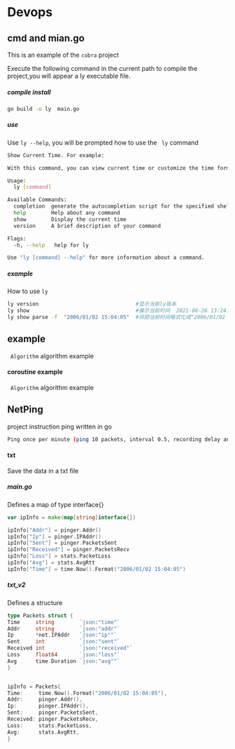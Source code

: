 # Devops

## cmd and mian.go

This is an example of the `cobra` project

Execute the following command in the current path to compile the project,you will appear a ly executable file.
##### compile install

```bash
go build -o ly  main.go
```

##### use

Use `ly --help`, you will be prompted how to use the ` ly` command

```bash
Show Current Time. For example:

With this command, you can view current time or customize the time format.

Usage:
  ly [command]

Available Commands:
  completion  generate the autocompletion script for the specified shell
  help        Help about any command
  show        Display the current time
  version     A brief description of your command

Flags:
  -h, --help   help for ly

Use "ly [command] --help" for more information about a command.
```

##### example
How to use `ly`
```bash
ly version                               #显示当前ly版本
ly show                                  #展示当前时间  2021-08-26 13:24:25.3019767 +0800 CST m=+0.018521101
ly show parse -f  "2006/01/02 15:04:05"  #将把当前时间格式化成"2006/01/02 15:04:05" 2021/08/26 13:26:55
```

## example

` Algorithm` algorithm example

#### coroutine example

` Algorithm` algorithm example

## NetPing

project instruction ping written in go

```bash
Ping once per minute (ping 10 packets, interval 0.5, recording delay and packet loss)
 ```

#### txt
Save the data in a txt file

##### main.go
Defines a map of type interface{}

```go
var ipInfo = make(map[string]interface{})

ipInfo["Addr"] = pinger.Addr()
ipInfo["Ip"] = pinger.IPAddr()
ipInfo["Sent"] = pinger.PacketsSent
ipInfo["Received"] = pinger.PacketsRecv
ipInfo["Loss"] = stats.PacketLoss
ipInfo["Avg"] = stats.AvgRtt
ipInfo["Time"] = time.Now().Format("2006/01/02 15:04:05")
```

##### txt_v2

Defines a structure

```go
type Packets struct {
Time     string        `json:"time"`
Addr     string        `json:"addr"`
Ip       *net.IPAddr   `json:"ip""`
Sent     int           `json:"sent"`
Received int           `json:"received"`
Loss     float64       `json:"loss"`
Avg      time.Duration `json:"avg""`
}


ipInfo = Packets{
Time:     time.Now().Format("2006/01/02 15:04:05"),
Addr:     pinger.Addr(),
Ip:       pinger.IPAddr(),
Sent:     pinger.PacketsSent,
Received: pinger.PacketsRecv,
Loss:     stats.PacketLoss,
Avg:      stats.AvgRtt,
}
```

